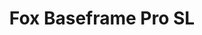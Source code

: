 ---
layout: shop-single
title: Fox Baseframe Pro SL
id: "PG001094"
make: "Fox Baseframe Pro SL"
model: 
brand_logo: "/globalassets/brand-logos/foxhead-1.png"
name: "Fox Baseframe Pro SL"
star_rating: "0"
price_current: "$169.95"
price_msrp: 
price_discount: 
availability: "Only 2 Left"
description: "&#35;&#35; Fox Baseframe Pro SL

&#35;&#35;&#35; Low profile body armor

With each passing season, mountain biking technology progresses further by
making bikes lighter and faster and our equipment more capable, in return,
allowing us to ride faster and go bigger than ever before. However, this also
means accidents and crashes will be more prevalent, resulting in injuries. To
combat this, Fox partnered with D3O® to design safety equipment specifically
tailored to riders who love to shred the trails. Introducing the Fox Baseframe
Pro SL body armor, a low profile protective base layer that is designed to fit
underneath your jersey. Featuring D3O world leading impact protection
technology, the Baseframe Pro SL has a D3O back insert for protection in case
of a crash. Built in padding at the hips has also been added for additional
protection. The entire base layer is made of moisture wicking, open stretch
mesh for breathability and comfort.

&#35;&#35;&#35; Features

  * **CE Certified D3O® back insert** Impact protection technology for your back.
  * **Comfort** Moisture wicking, open stretch mesh for breathability.
  * **Padding** Built in padding at hips offers additional protection.

Specifications Material | 35% PU / 37% nylon / 8% polyester / 20% Eva  
---|---  
Protection | yes  
Zippered Pockets | no  
Intended Use | Trail, DH  
Sizing (Inches) Size | Small | Medium | Large | Extra Large | 2X Large  
---|---|---|---|---|---  
Height | 5’6”-5’8” | 5’8”-5’10” | 5’10”-6’ | 5’11”-6’1” | 6’-6’2”  
Chest | 35”-37” | 38”-49” | 41”-43” | 44”-46” | 47”-50”

"
meta_description: "Fox Baseframe Pro SL  Low profile body armor  With each passing season mountain biking technology progresses further by making bikes lighter and faster and our equipment more capable in return allowing us to ride faster and go bigger than ever before. However this also means accidents and crashes will be more prevalent resulting in injuries."
meta_keywords: "PG001094, Fox Baseframe Pro SL, Fox Apparel, Torso Armor"
og_description: 
og_title: 
og_type: 
og_url: 
og_image: 
og_audio: 
og_determiner: 
og_locale: 
og_locale_alternate: 
og_site_name: 
og_video: 
og_image_secure_url: 
og_image_type: 
og_image_width: 
og_image_height: 
og_image_alt: 
og_video_secure_url: 
og_video_type: 
og_video_width: 
og_video_height: 
og_audio_secure_url: 
og_audio_type: 
twitter_card: 
twitter_site: 
twitter_creator: 
twitter_image: 
twitter_title: 

---